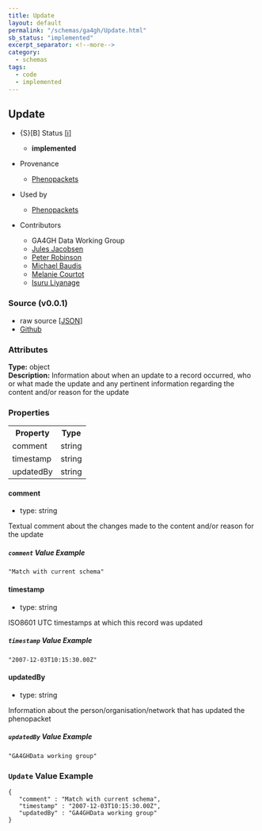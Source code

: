 ```yaml
---
title: Update
layout: default
permalink: "/schemas/ga4gh/Update.html"
sb_status: "implemented"
excerpt_separator: <!--more-->
category:
  - schemas
tags:
  - code
  - implemented
---
```



## Update

* {S}[B] Status  [[i]](https://schemablocks.org/about/sb-status-levels.html)
    - __implemented__

* Provenance  

    - [Phenopackets](https://github.com/phenopackets/phenopacket-schema/blob/master/docs/update.rst)  
* Used by  

    - [Phenopackets](https://github.com/phenopackets/phenopacket-schema/blob/master/docs/update.rst)  

<!--more-->

* Contributors  

    - GA4GH Data Working Group  
    - [Jules Jacobsen](https://orcid.org/0000-0002-3265-15918)  
    - [Peter Robinson](https://orcid.org/0000-0002-0736-91998)  
    - [Michael Baudis](https://orcid.org/0000-0002-9903-4248)  
    - [Melanie Courtot](https://orcid.org/0000-0002-9551-6370)  
    - [Isuru Liyanage](https://orcid.org/0000-0002-4839-5158)  
### Source (v0.0.1)

* raw source [[JSON](./current/Update.json)]
* [Github](https://github.com/ga4gh-schemablocks/sb-phenopackets/blob/master/schemas/Update.yaml)

### Attributes
  
__Type:__ object  
__Description:__ Information about when an update to a record occurred, who or what made the update and any pertinent information
regarding the content and/or reason for the update


### Properties

<table>
  <tr>
    <th>Property</th>
    <th>Type</th>
  </tr>
  <tr>
    <td>comment</td>
    <td>string</td>
  </tr>
  <tr>
    <td>timestamp</td>
    <td>string</td>
  </tr>
  <tr>
    <td>updatedBy</td>
    <td>string</td>
  </tr>

</table>


#### comment

* type: string

Textual comment about the changes made to the content and/or reason for the update

##### `comment` Value Example  

```
"Match with current schema"
```

#### timestamp

* type: string

ISO8601 UTC timestamps at which this record was updated

##### `timestamp` Value Example  

```
"2007-12-03T10:15:30.00Z"
```

#### updatedBy

* type: string

Information about the person/organisation/network that has updated the phenopacket

##### `updatedBy` Value Example  

```
"GA4GHData working group"
```


### `Update` Value Example  

```
{
   "comment" : "Match with current schema",
   "timestamp" : "2007-12-03T10:15:30.00Z",
   "updatedBy" : "GA4GHData working group"
}
```


